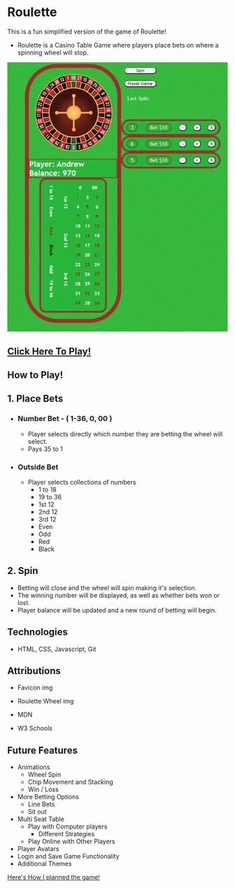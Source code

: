 # Roulette
This is a fun simplified version of the game of Roulette!
- Roulette is a Casino Table Game where players place bets on where a spinning wheel will stop.

![img](assets/Roulette_Table.PNG)

## [Click Here To Play!](https://andrewr-roulette.netlify.app/)


## How to Play!
## 1. Place Bets
- ### Number Bet - ( 1-36, 0, 00 )
    - Player selects directly which number they are betting the wheel will select.
    - Pays 35 to 1
- ### Outside Bet
    - Player selects collections of numbers
        - 1 to 18
        - 19 to 36
        - 1st 12
        - 2nd 12
        - 3rd 12
        - Even
        - Odd
        - Red
        - Black

## 2. Spin
- Betting will close and the wheel will spin making it's selection.
- The winning number will be displayed, as well as whether bets won or lost.
- Player balance will be updated and a new round of betting will begin.

## Technologies
- HTML, CSS, Javascript, Git

## Attributions
- Favicon img

- Roulette Wheel img

- MDN

- W3 Schools



## Future Features
- Animations
    - Wheel Spin
    - Chip Movement and Stacking
    - Win / Loss
- More Betting Options
    - Line Bets
    - Sit out
- Multi Seat Table
    - Play with Computer players
        - Different Strategies
    - Play Online with Other Players
- Player Avatars
- Login and Save Game Functionality
- Additional Themes

[Here's How I planned the game!](https://github.com/AndrewRentschler/Roulette/blob/main/Project%20Planning.txt)
